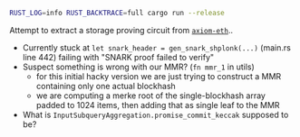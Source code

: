 ```sh
RUST_LOG=info RUST_BACKTRACE=full cargo run --release
```

Attempt to extract a storage proving circuit from [`axiom-eth`](https://github.com/axiom-crypto/axiom-eth)..

- Currently stuck at `let snark_header = gen_snark_shplonk(...)` (main.rs line 442) failing with "SNARK proof failed to verify"
- Suspect something is wrong with our MMR? (`fn mmr_1` in utils)
  - for this initial hacky version we are just trying to construct a MMR containing only one actual blockhash
  - we are computing a merke root of the single-blockhash array padded to 1024 items, then adding that as single leaf to the MMR
- What is `InputSubqueryAggregation.promise_commit_keccak` supposed to be?